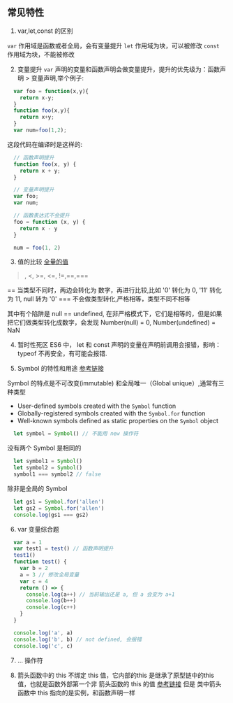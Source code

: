 ## 常见特性

1. var,let,const 的区别

  `var` 作用域是函数或者全局，会有变量提升
  `let` 作用域为块，可以被修改
  `const` 作用域为块，不能被修改

2. 变量提升
  `var` 声明的变量和函数声明会做变量提升，提升的优先级为：函数声明 > 变量声明,举个例子:

  ```js
    var foo = function(x,y){
      return x-y;
    }
    function foo(x,y){
      return x+y;
    }
    var num=foo(1,2);
  ```

  这段代码在编译时是这样的:

  ```js
    // 函数声明提升
    function foo(x, y) {
      return x + y;
    }

    // 变量声明提升
    var foo;
    var num;

    // 函数表达式不会提升
    foo = function (x, y) {
      return x - y
    }

    num = foo(1, 2)
  ```

3. 值的比较
  [全量的值](https://dorey.github.io/JavaScript-Equality-Table/)

  >, <, >=, <=, !=,==,===

  == 当类型不同时，两边会转化为 数字，再进行比较,比如 '0' 转化为 0, '11' 转化为 11, null 转为 '0'
  === 不会做类型转化,严格相等，类型不同不相等

  其中有个陷阱是 null == undefined, 在非严格模式下，它们是相等的，但是如果把它们做类型转化成数字，会发现 Number(null) = 0, Number(undefined) = NaN

4. 暂时性死区
  ES6 中， let 和 const 声明的变量在声明前调用会报错，影响：typeof 不再安全，有可能会报错.

5. Symbol 的特性和用途
  [参考链接](https://codeburst.io/a-practical-guide-to-es6-symbol-3fc90117c7ac#:~:targetText=A%20Symbol,is%20immutable%20and%20globally%2Dunique.)

Symbol 的特点是不可改变(immutable) 和全局唯一（Global unique）,通常有三种类型
  
  * User-defined symbols created with the `Symbol` function
  * Globally-registered symbols created with the `Symbol.for` function
  * Well-known symbols defined as static properties on the `Symbol` object

  ```js
    let symbol = Symbol() // 不能用 new 操作符
  ```

 没有两个 Symbol 是相同的 

  ```js
    let symbol1 = Symbol()
    let symbol2 = Symbol()
    symbol1 === symbol2 // false
  ```

除非是全局的 Symbol

```js
  let gs1 = Symbol.for('allen')
  let gs2 = Symbol.for('allen')
  console.log(gs1 === gs2)
```

6. var 变量综合题

```js
  var a = 1
  var test1 = test() // 函数声明提升
  test1()
  function test() {
    var b = 2
    a = 3 // 修改全局变量
    var c = 4
    return () => {
      console.log(a++) // 当前输出还是 a, 但 a 会变为 a+1
      console.log(b++)
      console.log(c++)
    }
  }

  console.log('a', a)
  console.log('b', b) // not defined, 会报错
  console.log('c', c)

```

7. ... 操作符

8. 箭头函数中的 this
  不绑定 this 值，它内部的this 是继承了原型链中的this 值，也就是函数外部第一个非 箭头函数的 this 的值
  [参考链接](https://juejin.im/post/5aa1eb056fb9a028b77a66fd)
  但是 类中箭头函数中 this 指向的是实例，和函数声明一样